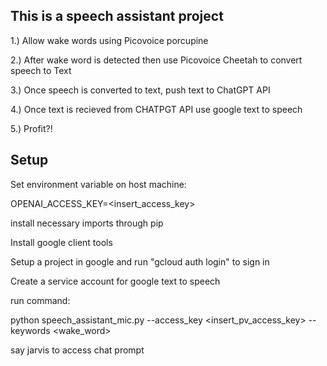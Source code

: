 ## This is a speech assistant project

1.) Allow wake words using Picovoice porcupine

2.) After wake word is detected then use Picovoice Cheetah to convert speech to Text

3.) Once speech is converted to text, push text to ChatGPT API

4.) Once text is recieved from CHATPGT API use google text to speech

5.) Profit?!

## Setup

Set environment variable on host machine:

OPENAI_ACCESS_KEY=<insert_access_key>

install necessary imports through pip

Install google client tools

Setup a project in google and run "gcloud auth login" to sign in

Create a service account for google text to speech

run command:

python speech_assistant_mic.py --access_key <insert_pv_access_key> --keywords <wake_word>

say jarvis to access chat prompt

